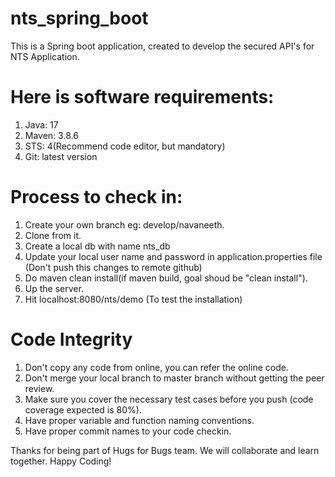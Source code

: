 # nts_spring_boot
This is a Spring boot application, created to develop the secured API's for NTS Application.   

# Here is software requirements:

1. Java: 17
2. Maven: 3.8.6
3. STS: 4(Recommend code editor, but mandatory)
4. Git: latest version

# Process to check in:

1. Create your own branch eg: develop/navaneeth.
2. Clone from it.
3. Create a local db with name nts_db 
4. Update your local user name and password in application.properties file (Don't push this changes to remote github)
5. Do maven clean install(if maven build, goal shoud be "clean install"). 
6. Up the server.
7. Hit localhost:8080/nts/demo (To test the installation)

# Code Integrity

1. Don't copy any code from online, you can refer the online code.
2. Don't merge your local branch to master branch without getting the peer review. 
3. Make sure you cover the necessary test cases before you push (code coverage expected is 80%).
4. Have proper variable and function naming conventions.
5. Have proper commit names to your code checkin.

Thanks for being part of Hugs for Bugs team. We will collaborate and learn together. 
Happy Coding!
